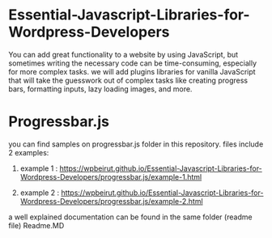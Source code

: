# Essential-Javascript-Libraries-for-Wordpress-Developers
You can add great functionality to a website by using JavaScript, but sometimes writing the necessary code can be time-consuming, especially for more complex tasks.  we will add plugins libraries for vanilla JavaScript that will take the guesswork out of complex tasks like creating progress bars, formatting inputs, lazy loading images, and more.

# Progressbar.js
you can find samples on progressbar.js folder in this repository.
files include 2 examples:

1. example 1 : 
https://wpbeirut.github.io/Essential-Javascript-Libraries-for-Wordpress-Developers/progressbar.js/example-1.html

1. example 2 : 
https://wpbeirut.github.io/Essential-Javascript-Libraries-for-Wordpress-Developers/progressbar.js/example-2.html

a well explained documentation can be found in the same folder (readme file) Readme.MD


